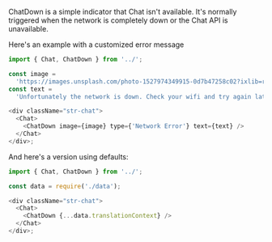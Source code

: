 ChatDown is a simple indicator that Chat isn't available.
It's normally triggered when the network is completely down or the Chat API is unavailable.

Here's an example with a customized error message

```js
import { Chat, ChatDown } from '../';

const image =
  'https://images.unsplash.com/photo-1527974349915-0d7b47258c02?ixlib=rb-1.2.1&ixid=eyJhcHBfaWQiOjEyMDd9&auto=format&fit=crop&w=120&q=80';
const text =
  'Unfortunately the network is down. Check your wifi and try again later';

<div className="str-chat">
  <Chat>
    <ChatDown image={image} type={'Network Error'} text={text} />
  </Chat>
</div>;
```

And here's a version using defaults:

```js
import { Chat, ChatDown } from '../';

const data = require('./data');

<div className="str-chat">
  <Chat>
    <ChatDown {...data.translationContext} />
  </Chat>
</div>;
```

